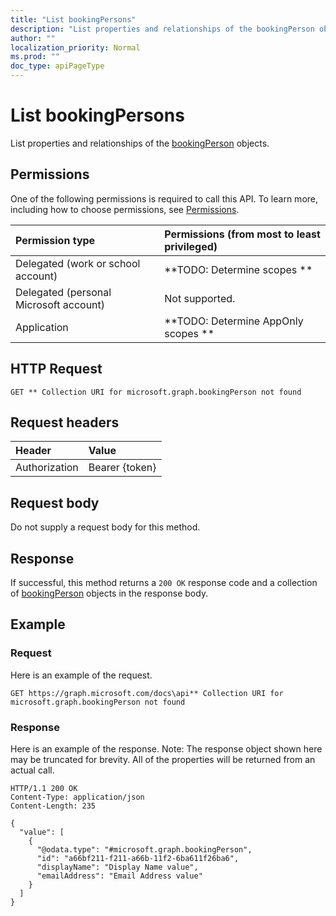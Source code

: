 ```yaml
---
title: "List bookingPersons"
description: "List properties and relationships of the bookingPerson objects."
author: ""
localization_priority: Normal
ms.prod: ""
doc_type: apiPageType
---
```


# List bookingPersons

List properties and relationships of the [bookingPerson](../resources/bookingperson.md) objects.

## Permissions
One of the following permissions is required to call this API. To learn more, including how to choose permissions, see [Permissions](/concepts/permissions-reference.md).

|Permission type|Permissions (from most to least privileged)|
|:---|:---|
|Delegated (work or school account)|**TODO: Determine scopes **|
|Delegated (personal Microsoft account)|Not supported.|
|Application|**TODO: Determine AppOnly scopes **|

## HTTP Request
<!-- {
  "blockType": "ignored"
}
-->
``` http
GET ** Collection URI for microsoft.graph.bookingPerson not found
```

## Request headers
|Header|Value|
|:---|:---|
|Authorization|Bearer {token}|

## Request body
Do not supply a request body for this method.

## Response
If successful, this method returns a `200 OK` response code and a collection of [bookingPerson](../resources/bookingperson.md) objects in the response body.

## Example

### Request
Here is an example of the request.
<!-- {
  "blockType": "request",
  "name": "get_bookingperson"
}
-->
``` http
GET https://graph.microsoft.com/docs\api** Collection URI for microsoft.graph.bookingPerson not found
```

### Response
Here is an example of the response. Note: The response object shown here may be truncated for brevity. All of the properties will be returned from an actual call.
<!-- {
  "blockType": "response",
  "truncated": true,
  "@odata.type": "collection(microsoft.graph.bookingperson)"
}
-->
``` http
HTTP/1.1 200 OK
Content-Type: application/json
Content-Length: 235

{
  "value": [
    {
      "@odata.type": "#microsoft.graph.bookingPerson",
      "id": "a66bf211-f211-a66b-11f2-6ba611f26ba6",
      "displayName": "Display Name value",
      "emailAddress": "Email Address value"
    }
  ]
}
```

